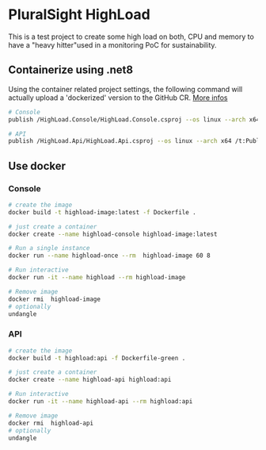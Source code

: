 # PluralSight HighLoad

This is a test project to create some high load on both, CPU and memory to have a "heavy hitter"used in a monitoring PoC for sustainability.

## Containerize using .net8

Using the container related project settings, the following command will actually upload a 'dockerized' version to the GitHub CR. [More infos](https://laurentkempe.com/2023/10/30/publish-dotnet-docker-images-using-dotnet-sdk-and-github-actions/)

```bash
# Console
publish /HighLoad.Console/HighLoad.Console.csproj --os linux --arch x64 /t:PublishContainer -c Release

# API
publish /HighLoad.Api/HighLoad.Api.csproj --os linux --arch x64 /t:PublishContainer -c Release
```

## Use docker

### Console

```bash
# create the image
docker build -t highload-image:latest -f Dockerfile .

# just create a container
docker create --name highload-console highload-image:latest

# Run a single instance
docker run --name highload-once --rm  highload-image 60 8

# Run interactive
docker run -it --name highload --rm highload-image

# Remove image
docker rmi  highload-image
# optionally
undangle
```

### API

```bash
# create the image
docker build -t highload:api -f Dockerfile-green .

# just create a container
docker create --name highload-api highload:api

# Run interactive
docker run -it --name highload-api --rm highload:api

# Remove image
docker rmi  highload-api
# optionally
undangle
```
